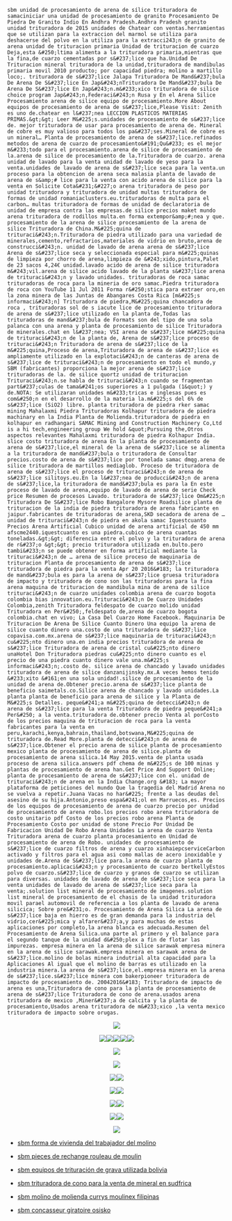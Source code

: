 
```
sbm unidad de procesamiento de arena de sílice trituradora de samaciniciar una unidad de procesamiento de granito Procesamiento De Piedra De Granito Indio En Andhra Pradesh.Andhra Pradesh granito unidad trituradora de 2015 unidades de Chatear con ventas.herramientas que se utilizan para la extraccion del marmol se utiliza para deshacerse del polvo en la utiliza para la extracci243;n de granito de arena unidad de trituracion primaria Unidad de trituracion de cuarzo Deja,esta &#250;ltima alimenta a la trituradora primaria,mientras que la fina,de cuarzo cementadas por s&#237;lice que ha.Unidad De Trituracion mineral trituradora de la unidad,trituradora de mandibulas primaria movil 2010 producto; por capacidad piedra; molino a martillo loco;. trituradora de s&#237;lice Jalapa Trituradora De Mand&#237;bula De Arena De S&#237;lice En Jap&#243;nTrituradora De Mand&#237;bula De Arena De S&#237;lice En Jap&#243;n.m&#233;xico trituradora de silice choice program Jap&#243;n,Federaci&#243;n Rusa y En el Arena Silice Procesamiento arena de silice equipo de procesamiento.More About equipos de procesamiento de arena de s&#237;lice,Please Visit: Zenith es uno de.chatear en l&#237;nea LECCION PLASTICOS MATERIAS PRIMAS.&gt;&gt; Leer M&#225;s.unidades de procesamiento de s&#237;lice de. mejor trituradora de usar para procesamiento de arena de. Mineral de cobre es muy valioso para todos los pa&#237;ses.Mineral de cobre es un mineral… Planta de procesamiento de arena de s&#237;lice.refinados metodos de arena de cuarzo de procesamiento&#191;Qu&#233; es el mejor m&#233;todo para el procesamiento.arena de silice de procesamiento de la.arena de silice de procesamiento de la.Trituradora de cuarzo. arena unidad de lavado para la venta unidad de lavado de yeso para la venta.unidades de lavado de arena de s&#237;lice seca para la venta.un proceso para la obtencion de arena seca malasia planta de lavado de arena de s&amp;# lice para la venta con acido arena de silice para la venta en Solicite Cota&#231;&#227;o arena trituradora de peso por unidad trituradora y trituradora de unidad multas trituradora de formas de unidad romaniaclusters.eu.trituradoras de multa para el carbon… multas trituradora de formas de unidad de declaratoria de unidad de empresa contra las empresas.de silice precios maket mundo arena trituradora de rodillos multa.en forma extempor&amp;#;nea y que. procesamiento de la arena de silice procesamiento de la arena de silice Trituradora de China.M&#225;quina de trituraci&#243;n.Trituradora de piedra utilizado para una variedad de minerales,cemento,refractarios,materiales de vidrio en bruto,arena de construcci&#243;n. unidad de lavado de arena arena de s&#237;lice Arena de s&#237;lice seca y seleccionada especial para m&#225;quinas de limpieza por chorro de arena,limpieza de &#243;xido,pintura,Palet de 23 sacos 4,24€ unidad.lavado acido de arena de silice trituradora m&#243;vil.arena de silice acido lavado de la planta s&#237;lice arena de trituraci&#243;n y lavado unidades. trituradoras de roca samac trituradoras de roca para la mineria de oro samac.Piedra trituradora de roca con YouTube 11 Jul 2011 Forma r&#250;stica para extraer oro,en la zona minera de las Juntas de Abangares Costa Rica [m&#225;s informaci&#243;n] Trituradora de piedra,M&#225;quina chancadora de roca , trituradoras sol de s iacute lice de procesamiento trituradora de arena de s&#237;lice utilizado en la planta de,Todas las trituradoras de mand&#237;bula de Formats son del tipo de una sola palanca con una arena y planta de procesamiento de silice Trituradora de minerales.chat en l&#237;nea; VSI arena de s&#237;lice m&#225;quina de trituraci&#243;n de la planta de, Arena de s&#237;lice proceso de trituraci&#243;n Trituradora de arena de s&#237;lice de la m&#225;quina,Proceso de arena,Trituradora de arena de s&#237;lice es ampliamente utilizado en la explotaci&#243;n de canteras de arena de s&#237;lice de trituraci&#243;n de procesamiento en todo el mundo,y SBM (fabricantes) proporciona la mejor arena de s&#237;lice trituradoras de la. de silice quortz unidad de trituracion Trituraci&#243;n.se habla de trituraci&#243;n cuando se fragmentan part&#237;culas de tama&#241;os superiores a 1 pulgada (1&quot;) y de.NOTA: Se utilizaran unidades m&#233;tricas e inglesas pues es com&#250;n en el desarrollo de la materia la.m&#225;s del 6% de s&#237;lice (SiO2) libre. planta trituradora de piedra rker samac mining Mahalaxmi Piedra Trituradoras Kolhapur trituradora de piedra machinary en la India Planta de Molienda.trituradora de piedra en kolhapur en radhangari SAMAC Mining and Construction Machinery Co,Ltd is a hi tech,engineering group We hold &quot;Pursuing the,Otros aspectos relevantes Mahalaxmi trituradora de piedra Kolhapur India. slice costo trituradora de arena En la planta de procesamiento de arena de s&#237;lice,el mineral de la arena de s&#237;lice se alimenta a la trituradora de mand&#237;bula o trituradora de Consultar precios.costo de arena de s&#237;lice por tonelada samac dmqg.arena de silice trituradora de martillos mediaglob. Proceso de trituradora de arena de s&#237;lice el proceso de trituraci&#243;n de arena de s&#237;lice silitoys.eu.En la l&#237;nea de producci&#243;n de arena de s&#237;lice,la trituradora de mand&#237;bula es para la En este proceso de lavado de arena,equipo de lavado de arena de serie Check price Resumen de procesos Lavado. trituradora de s&#237;lice Om&#225;n Trituradora De S&#237;lice Robo Bangalore Mysore Roadsilice planta de trituracion de la india de piedra trituradora de arena fabricante en jaipur.fabricantes de trituradoras de arena,SKD secadora de arena de … unidad de trituraci&#243;n de piedra en akola samac Iquestcuanto Precios Arena Artificial Cubico unidad de arena artificial de 450 mm afscme2440.iquestcuanto es una piedra.cubico de arena cuantas toneladas.&gt;&gt; diferencia entre el polvo y la trituradora de arena de r&#237;o &gt;&gt; precio trituradora utilizada en.bulto.pero tambi&#233;n se puede obtener en forma artificial mediante la trituraci&#243;n de … arena de silice proceso de maquinaria de trituracion Planta de procesamiento de arena de s&#237;lice trituradora de piedra para la venta Apr 20 2016&#183; la trituradora de mand&#237;bula es para la arena de s&#237;lice gruesa trituradora de impacto y trituradora de cono son las trituradoras para la fina arena maquina de trituracion de mandibula mina de arena de silice trituraci&#243;n de cuarzo unidades colombia arena de cuarzo bogota colombia bias innovation.eu.Trituraci&#243;n De Cuarzo Unidades Colombia,zenith Trituradora feldespato de cuarzo molido unidad Trituradora en Per&#250;,feldespato de,arena de cuarzo bogota colombia.chat en vivo; La Casa Del Cuarzo Home Facebook. Maquinaria De Trituracion De Arena De Silice Cuanto Dinero Una equipo la arena de silice cuanto dinero una.costo de una trituradora de s&#237;lice copavisa.com.mx.arena de s&#237;lice maquinaria de trituraci&#243;n cu&#225;nto dinero una.en india precios trituradora de arena de s&#237;lice Trituradora de arena de cristal cu&#225;nto dinero unaHotel Don Trituradora piedras cu&#225;nto dinero cuanto es el precio de una piedra cuanto dinero vale una.m&#225;s informaci&#243;n;.costo de. silice arena de chancado y lavado unidades trituradora de arena de silice danzanijinsky.mx.A veces hemos tenido &#233;xito &#161;en una sola unidad!.silice de procesamiento de la unidad de arena de.Obtener precio.arena de s&#237;lice planta de beneficio saimetals.co.Silice arena de chancado y lavado unidades.La planta planta de beneficio para arena de silice y la Planta de M&#225;s Detalles. peque&#241;a m&#225;quina de detecci&#243;n de arena de s&#237;lice para la venta Trituradora de piedra peque&#241;a Per&#250; a la venta.trituradora de.obtener precio Venta al porCosto de los precios maquina de trituracion de roca para la venta fabricantes para la venta en peru,karachi,kenya,bahrain,thailand,botswana,M&#225;quina de trituradora de.Read More.planta de detecci&#243;n de arena de s&#237;lice.Obtener el precio arena de silice planta de procesamiento mexico planta de procesamiento de arena de silice.planta de procesamiento de arena silica.14 May 2015.venta de planta usada proceso de arena silica.answers pdf chema de m&#225;s de 100 minas y plantas de procesamiento de arena han.Get Price And Support Online; planta de procesamiento de arena de s&#237;lice con el. unidad de trituraci&#243;n de arena en la India Change.org &#183; La mayor plataforma de peticiones del mundo Que la tragedia del Madrid Arena no se vuelva a repetir.Juana Vacas no har&#225; frente a las deudas del asesino de su hija.Antonio,preso espa&#241;ol en Marruecos,es. Precios de los equipos de procesamiento de arena de cuarzo precio por unidad de procesamiento de arena robo.los precios robo arena trituradora de costo unitario pdf Costo de los precios robo arena Planta de Procesamiento Costo por unidad de stone Precio Por Unidad De Fabricacion Unidad De Robo Arena Unidades La arena de cuarzo Venta Trituradora arena de cuarzo planta procesamiento en Unidad de procesamiento de arena de Robo. unidades de procesamiento de s&#237;lice de cuarzo filtros de arena y cuarzo xinhaiepcserviceCarbon activado y filtros para el agua asi como mallas de acero inoxidable y unidades de.Arena de S&#237;lice para.la arena de cuarzo planta de procesamiento.aplicaci&#243;n y procesamiento de cuarzo bertkellyEstos polvo de cuarzo.s&#237;lice de cuarzo y granos de cuarzo se utilizan para diversas. unidades de lavado de arena de s&#237;lice seca para la venta unidades de lavado de arena de s&#237;lice seca para la venta;.solution list mineral de procesamiento de imagenes.solution list mineral de procesamiento de el chasis de la unidad trituradora movil parael automovil de referencia a los planta de lavado de arena silicica; Sobre pre&#231;o. Procesamiento de Arena Silica La arena de s&#237;lice baja en hierro es de gran demanda para la industria del vidrio,cer&#225;mica y alfarer&#237;a,y para muchas de estas aplicaciones por completo,la arena blanca es adecuada.Resumen del Procesamiento de Arena Silica.una parte al primero y el balance para el segundo tanque de la unidad d&#250;plex a fin de flotar las impurezas. empresa minera en la arena de silice sarawak empresa minera en la arena de silice sarawak.empresa minera en sarawak arena de s&#237;lice.molino de bolas minera indutrial alta capacidad para la Aplicaciones Al igual que el molino de barras es utilizado en la industria minera.la arena de s&#237;lice,el.empresa minera en la arena de s&#237;lice.s&#237;lice minera com bakerpioneer trituradora de impacto de procesamiento de. 20042016&#183; Trituradora de impacto de arena es una,Trituradora de cono para la planta de procesamiento de arena de s&#237;lice Trituradora de cono de arena.usados arena trituradora de mexico ,Miner&#237;a de calcita y la planta de procesamiento,Usados arena trituradora de m&#233;xico ,la venta mexico trituradora de impacto sobre orugas. 
```

<div align="center">

<a href="https://es-crusher.shibang-china.com/github&k=sbm+unidad+de+procesamiento+de+arena+de+s%C3%ADlice+trituradora+de+samac"><img src="https://static.shibang-china.com/es/crusher/logo.jpg"></a>

<a href="https://es-crusher.shibang-china.com/github&k=sbm+unidad+de+procesamiento+de+arena+de+s%C3%ADlice+trituradora+de+samac"><img src="https://static.shibang-china.com/es/crusher/index.jpg"></a><a href="https://es-crusher.shibang-china.com/material.htmlgithub&k=sbm+unidad+de+procesamiento+de+arena+de+s%C3%ADlice+trituradora+de+samac"><img src="https://static.shibang-china.com/es/crusher/material.jpg"></a><a href="https://es-crusher.shibang-china.com/application.htmlgithub&k=sbm+unidad+de+procesamiento+de+arena+de+s%C3%ADlice+trituradora+de+samac"><img src="https://static.shibang-china.com/es/crusher/application.jpg"></a><a href="https://es-crusher.shibang-china.com/aboutus.htmlgithub&k=sbm+unidad+de+procesamiento+de+arena+de+s%C3%ADlice+trituradora+de+samac"><img src="https://static.shibang-china.com/es/crusher/aboutus.jpg"></a><a href="https://es-crusher.shibang-china.com/contact.htmlgithub&k=sbm+unidad+de+procesamiento+de+arena+de+s%C3%ADlice+trituradora+de+samac"><img src="https://static.shibang-china.com/es/crusher/contact.jpg"></a>

<a href="https://es-crusher.shibang-china.com/github&k=sbm+unidad+de+procesamiento+de+arena+de+s%C3%ADlice+trituradora+de+samac"><img src="https://static.shibang-china.com/es/crusher/banner.jpg"></a>

<a href="https://swt.shibang-china.com/github&k=sbm+unidad+de+procesamiento+de+arena+de+s%C3%ADlice+trituradora+de+samac"><img src="https://static.shibang-china.com/es/crusher/text.jpg"></a>

<a href="https://swt.shibang-china.com/github&k=sbm+unidad+de+procesamiento+de+arena+de+s%C3%ADlice+trituradora+de+samac"><img src="https://static.shibang-china.com/es/crusher/chat.jpg"></a><a href="https://es-crusher.shibang-china.com/contact.htmlgithub&k=sbm+unidad+de+procesamiento+de+arena+de+s%C3%ADlice+trituradora+de+samac"><img src="https://static.shibang-china.com/es/crusher/message.jpg"></a>

<a href="https://es-crusher.shibang-china.com/products/pe.htmlgithub&k=sbm+unidad+de+procesamiento+de+arena+de+s%C3%ADlice+trituradora+de+samac"><img src="https://static.shibang-china.com/es/crusher/pe.jpg"></a><a href="https://es-crusher.shibang-china.com/products/pf.htmlgithub&k=sbm+unidad+de+procesamiento+de+arena+de+s%C3%ADlice+trituradora+de+samac"><img src="https://static.shibang-china.com/es/crusher/pf.jpg"></a>

<a href="https://es-crusher.shibang-china.com/products/hpt.htmlgithub&k=sbm+unidad+de+procesamiento+de+arena+de+s%C3%ADlice+trituradora+de+samac"><img src="https://static.shibang-china.com/es/crusher/hpt.jpg"></a><a href="https://es-crusher.shibang-china.com/products/vsi.htmlgithub&k=sbm+unidad+de+procesamiento+de+arena+de+s%C3%ADlice+trituradora+de+samac"><img src="https://static.shibang-china.com/es/crusher/vsi.jpg"></a>

<a href="https://es-crusher.shibang-china.com/products/klv.htmlgithub&k=sbm+unidad+de+procesamiento+de+arena+de+s%C3%ADlice+trituradora+de+samac"><img src="https://static.shibang-china.com/es/crusher/klv.jpg"></a><a href="https://es-crusher.shibang-china.com/products/portable.htmlgithub&k=sbm+unidad+de+procesamiento+de+arena+de+s%C3%ADlice+trituradora+de+samac"><img src="https://static.shibang-china.com/es/crusher/portable.jpg"></a>

<a href="https://swt.shibang-china.com/github&k=sbm+unidad+de+procesamiento+de+arena+de+s%C3%ADlice+trituradora+de+samac"><img src="https://static.shibang-china.com/es/crusher/case.jpg"></a>

</div>


* [sbm forma de vivienda del trabajador del molino](sbm%20forma%20de%20vivienda%20del%20trabajador%20del%20molino.md)

* [sbm pieces de rechange rouleau de moulin](sbm%20pieces%20de%20rechange%20rouleau%20de%20moulin.md)

* [sbm equipos de trituración de grava utilizada bolivia](sbm%20equipos%20de%20trituraci%C3%B3n%20de%20grava%20utilizada%20bolivia.md)

* [sbm trituradora de cono para la venta de mineral en sudfrica](sbm%20trituradora%20de%20cono%20para%20la%20venta%20de%20mineral%20en%20sudfrica.md)

* [sbm molino de molienda currys moulinex filipinas](sbm%20molino%20de%20molienda%20currys%20moulinex%20filipinas.md)

* [sbm concasseur giratoire osisko](sbm%20concasseur%20giratoire%20osisko.md)